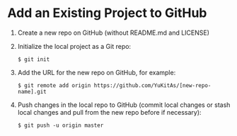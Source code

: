 # Add an Existing Project to GitHub

1. Create a new repo on GitHub (without README.md and LICENSE)

2. Initialize the local project as a Git repo:

    ```console
    $ git init
    ```

3. Add the URL for the new repo on GitHub, for example:

    ```console
    $ git remote add origin https://github.com/YuKitAs/[new-repo-name].git
    ```

4. Push changes in the local repo to GitHub (commit local changes or stash local changes and pull from the new repo before if necessary):

    ```console
    $ git push -u origin master
    ```

